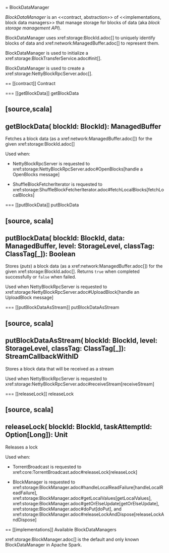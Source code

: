 = BlockDataManager

*BlockDataManager* is an <<contract, abstraction>> of <<implementations, block data managers>> that manage storage for blocks of data (aka _block storage management API_).

BlockDataManager uses xref:storage:BlockId.adoc[] to uniquely identify blocks of data and xref:network:ManagedBuffer.adoc[] to represent them.

BlockDataManager is used to initialize a xref:storage:BlockTransferService.adoc#init[].

BlockDataManager is used to create a xref:storage:NettyBlockRpcServer.adoc[].

== [[contract]] Contract

=== [[getBlockData]] getBlockData

[source,scala]
----
getBlockData(
  blockId: BlockId): ManagedBuffer
----

Fetches a block data (as a xref:network:ManagedBuffer.adoc[]) for the given xref:storage:BlockId.adoc[]

Used when:

* NettyBlockRpcServer is requested to xref:storage:NettyBlockRpcServer.adoc#OpenBlocks[handle a OpenBlocks message]

* ShuffleBlockFetcherIterator is requested to xref:storage:ShuffleBlockFetcherIterator.adoc#fetchLocalBlocks[fetchLocalBlocks]

=== [[putBlockData]] putBlockData

[source, scala]
----
putBlockData(
  blockId: BlockId,
  data: ManagedBuffer,
  level: StorageLevel,
  classTag: ClassTag[_]): Boolean
----

Stores (_puts_) a block data (as a xref:network:ManagedBuffer.adoc[]) for the given xref:storage:BlockId.adoc[]. Returns `true` when completed successfully or `false` when failed.

Used when NettyBlockRpcServer is requested to xref:storage:NettyBlockRpcServer.adoc#UploadBlock[handle an UploadBlock message]

=== [[putBlockDataAsStream]] putBlockDataAsStream

[source, scala]
----
putBlockDataAsStream(
  blockId: BlockId,
  level: StorageLevel,
  classTag: ClassTag[_]): StreamCallbackWithID
----

Stores a block data that will be received as a stream

Used when NettyBlockRpcServer is requested to xref:storage:NettyBlockRpcServer.adoc#receiveStream[receiveStream]

=== [[releaseLock]] releaseLock

[source, scala]
----
releaseLock(
  blockId: BlockId,
  taskAttemptId: Option[Long]): Unit
----

Releases a lock

Used when:

* TorrentBroadcast is requested to xref:core:TorrentBroadcast.adoc#releaseLock[releaseLock]

* BlockManager is requested to xref:storage:BlockManager.adoc#handleLocalReadFailure[handleLocalReadFailure], xref:storage:BlockManager.adoc#getLocalValues[getLocalValues], xref:storage:BlockManager.adoc#getOrElseUpdate[getOrElseUpdate], xref:storage:BlockManager.adoc#doPut[doPut], and xref:storage:BlockManager.adoc#releaseLockAndDispose[releaseLockAndDispose]

== [[implementations]] Available BlockDataManagers

xref:storage:BlockManager.adoc[] is the default and only known BlockDataManager in Apache Spark.

